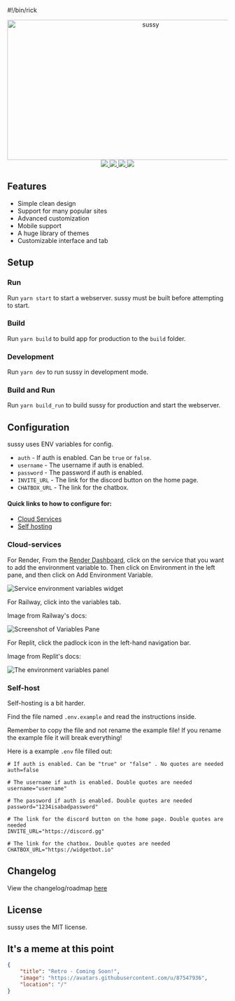 #!/bin/rick

<div align="center">
<img src="https://socialify.git.ci/IDontCodee/sussy/image?description=1&language=1&logo=https%3A%2F%2Fraw.githubusercontent.com%2FIDontCodee%2Fsussy%2Fmain%2Fstatic%2Fimg%2Flogo.svg&name=1&owner=1&pattern=Solid&theme=Auto" alt="sussy" width="640" height="320" />
</div>

<div align="center">
<a href="https://render.com/deploy?repo=https://github.com/IDontCodee/sussy">
<img src="https://img.shields.io/badge/render-4f65f1.svg?style=for-the-badge&logo=render&logoColor=46e3b7"><img>
</a>

<a href="https://repl.it/github/IDontCodee/sussy">
<img src="https://amethystnetwork-dev.github.io/assets/replit.svg"><img>
</a>

<a href="https://railway.app/new/template/jSGwUW?referralCode=8zUUBB">
<img src="https://img.shields.io/badge/Railway-%234f0599.svg?style=for-the-badge&logo=railway&logoColor=white"><img>
</a>

<a href="https://app.koyeb.com/deploy?type=git&repository=github.com/IDontCodee/sussy&branch=main&name=sussy">
<img src="https://img.shields.io/badge/koyeb-121212.svg?style=for-the-badge&logo=koyeb&logoColor=87fcc4"><img>
</a>
</div>

## Features
- Simple clean design
- Support for many popular sites
- Advanced customization
- Mobile support
- A huge library of themes
- Customizable interface and tab

## Setup
### Run
Run `yarn start` to start a webserver. sussy must be built before attempting to start.

### Build
Run `yarn build` to build app for production to the `build` folder.

### Development
Run `yarn dev` to run sussy in development mode.

### Build and Run
Run `yarn build_run` to build sussy for production and start the webserver.

## Configuration

sussy uses ENV variables for config.

- `auth` - If auth is enabled. Can be `true` or `false`.
- `username` - The username if auth is enabled.
- `password` - The password if auth is enabled.
- `INVITE_URL` - The link for the discord button on the home page.
- `CHATBOX_URL` - The link for the chatbox.

#### Quick links to how to configure for:

- [Cloud Services](#Cloud-services)
- [Self hosting](#Self-host)

### Cloud-services

For Render, From the [Render Dashboard](https://dashboard.render.com/), click on the service that you want to add the environment variable to. Then click on Environment in the left pane, and then click on Add Environment Variable.

![Service environment variables widget](https://render.com/static/000c3b72bd6bb16fbaa86bae150ea717/2b72d/service-key-value.png)

For Railway, click into the variables tab.

Image from Railway's docs:

![Screenshot of Variables Pane](https://res.cloudinary.com/railway/image/upload/v1656640465/docs/variables-editor_rvhbim.png)

For Replit, click the padlock icon in the left-hand navigation bar.

Image from Replit's docs:

![The environment variables panel](https://replit-docs-images.util.repl.co/images/repls/env-variables.png)


### Self-host


Self-hosting is a bit harder.

Find the file named `.env.example` and read the instructions inside.

Remember to copy the file and not rename the example file! If you rename the example file it will break everything!

Here is a example `.env` file filled out:

```
# If auth is enabled. Can be "true" or "false" . No quotes are needed
auth=false

# The username if auth is enabled. Double quotes are needed
username="username"

# The password if auth is enabled. Double quotes are needed
password="1234isabadpassword"

# The link for the discord button on the home page. Double quotes are needed
INVITE_URL="https://discord.gg"

# The link for the chatbox. Double quotes are needed
CHATBOX_URL="https://widgetbot.io"
```

## Changelog
View the changelog/roadmap [here](https://github.com/IDontCodee/sussy/blob/main/e/CHANGELOG.md)

## License
sussy uses the MIT license.

## It's a meme at this point

```json
{
    "title": "Retro - Coming Soon!",
    "image": "https://avatars.githubusercontent.com/u/87547936",
    "location": "/"
}
```